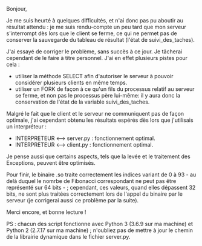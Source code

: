 
Bonjour,

Je me suis heurté à quelques difficultés, et n'ai donc pas pu aboutir au résultat attendu : je me suis rendu-compte un peu tard que mon serveur s'interrompt dès lors que le client se ferme, ce qui ne permet pas de conserver la sauvegarde du tableau de résultat (l'état de suivi_des_taches).

J'ai essayé de corriger le problème, sans succès à ce jour. Je tâcherai cependant de le faire à titre personnel. J'ai en effet plusieurs pistes pour cela :
  - utiliser la méthode SELECT afin d'autoriser le serveur à pouvoir considérer plusieurs clients en même temps.
  - utiliser un FORK de façon à ce qu'un fils du processus relatif au serveur se ferme, et non pas le processus père lui-même: il y aura donc la conservation de l'état de la variable suivi_des_taches.
  
Malgré le fait que le client et le serveur ne communiquent pas de façon optimale, j'ai cependant obtenu les résultats espérés dès lors que j'utilisais un interpréteur :
  - INTERPRETEUR <--> server.py : fonctionnement optimal.
  - INTERPRETEUR <--> client.py : fonctionnement optimal.

Je pense aussi que certains aspects, tels que la levée et le traitement des Exceptions, peuvent être optimisés.

Pour finir, le binaire .so traite correctement les indices variant de 0 à 93 - au delà duquel le nomrbe de Fibonacci correspondant ne peut pas être représenté sur 64 bits - ; cependant, ces valeurs, quand elles dépassent 32 bits, ne sont plus traitées correctement lors de l'appel du binaire par le serveur (je corrigerai aussi ce problème par la suite).

Merci encore, et bonne lecture !

PS : chacun des script fonctionne avec Python 3 (3.6.9 sur ma machine) et Python 2 (2.7.17 sur ma machine) ; n'oubliez pas de mettre à jour le chemin de la librairie dynamique dans le fichier server.py.
